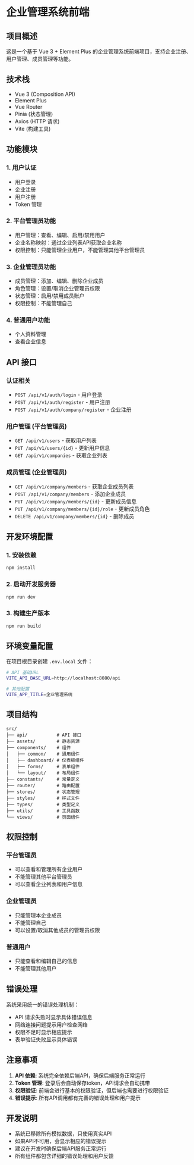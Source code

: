 # 企业管理系统前端

## 项目概述
这是一个基于 Vue 3 + Element Plus 的企业管理系统前端项目，支持企业注册、用户管理、成员管理等功能。

## 技术栈
- Vue 3 (Composition API)
- Element Plus
- Vue Router
- Pinia (状态管理)
- Axios (HTTP 请求)
- Vite (构建工具)

## 功能模块

### 1. 用户认证
- 用户登录
- 企业注册
- 用户注册
- Token 管理

### 2. 平台管理员功能
- 用户管理：查看、编辑、启用/禁用用户
- 企业名称映射：通过企业列表API获取企业名称
- 权限控制：只能管理企业用户，不能管理其他平台管理员

### 3. 企业管理员功能
- 成员管理：添加、编辑、删除企业成员
- 角色管理：设置/取消企业管理员权限
- 状态管理：启用/禁用成员账户
- 权限控制：不能管理自己

### 4. 普通用户功能
- 个人资料管理
- 查看企业信息

## API 接口

### 认证相关
- `POST /api/v1/auth/login` - 用户登录
- `POST /api/v1/auth/register` - 用户注册
- `POST /api/v1/auth/company/register` - 企业注册

### 用户管理 (平台管理员)
- `GET /api/v1/users` - 获取用户列表
- `PUT /api/v1/users/{id}` - 更新用户信息
- `GET /api/v1/companies` - 获取企业列表

### 成员管理 (企业管理员)
- `GET /api/v1/company/members` - 获取企业成员列表
- `POST /api/v1/company/members` - 添加企业成员
- `PUT /api/v1/company/members/{id}` - 更新成员信息
- `PUT /api/v1/company/members/{id}/role` - 更新成员角色
- `DELETE /api/v1/company/members/{id}` - 删除成员

## 开发环境配置

### 1. 安装依赖
```bash
npm install
```

### 2. 启动开发服务器
```bash
npm run dev
```

### 3. 构建生产版本
```bash
npm run build
```

## 环境变量配置

在项目根目录创建 `.env.local` 文件：

```bash
# API 基础URL
VITE_API_BASE_URL=http://localhost:8080/api

# 其他配置
VITE_APP_TITLE=企业管理系统
```

## 项目结构

```
src/
├── api/           # API 接口
├── assets/        # 静态资源
├── components/    # 组件
│   ├── common/    # 通用组件
│   ├── dashboard/ # 仪表板组件
│   ├── forms/     # 表单组件
│   └── layout/    # 布局组件
├── constants/     # 常量定义
├── router/        # 路由配置
├── stores/        # 状态管理
├── styles/        # 样式文件
├── types/         # 类型定义
├── utils/         # 工具函数
└── views/         # 页面组件
```

## 权限控制

### 平台管理员
- 可以查看和管理所有企业用户
- 不能管理其他平台管理员
- 可以查看企业列表和用户信息

### 企业管理员
- 只能管理本企业成员
- 不能管理自己
- 可以设置/取消其他成员的管理员权限

### 普通用户
- 只能查看和编辑自己的信息
- 不能管理其他用户

## 错误处理

系统采用统一的错误处理机制：
- API 请求失败时显示具体错误信息
- 网络连接问题提示用户检查网络
- 权限不足时显示相应提示
- 表单验证失败显示具体错误

## 注意事项

1. **API 依赖**: 系统完全依赖后端API，确保后端服务正常运行
2. **Token 管理**: 登录后会自动保存token，API请求会自动携带
3. **权限验证**: 前端会进行基本的权限验证，但后端也需要进行权限验证
4. **错误提示**: 所有API调用都有完善的错误处理和用户提示

## 开发说明

- 系统已移除所有模拟数据，只使用真实API
- 如果API不可用，会显示相应的错误提示
- 建议在开发时确保后端API服务正常运行
- 所有组件都包含详细的错误处理和用户反馈
